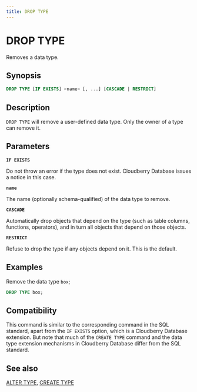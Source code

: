 ```yaml
---
title: DROP TYPE
---
```


# DROP TYPE

Removes a data type.

## Synopsis

```sql
DROP TYPE [IF EXISTS] <name> [, ...] [CASCADE | RESTRICT]
```

## Description

`DROP TYPE` will remove a user-defined data type. Only the owner of a type can remove it.

## Parameters

**`IF EXISTS`**

Do not throw an error if the type does not exist. Cloudberry Database issues a notice in this case.

**`name`**

The name (optionally schema-qualified) of the data type to remove.

**`CASCADE`**

Automatically drop objects that depend on the type (such as table columns, functions, operators), and in turn all objects that depend on those objects.

**`RESTRICT`**

Refuse to drop the type if any objects depend on it. This is the default.

## Examples

Remove the data type `box`;

```sql
DROP TYPE box;
```

## Compatibility

This command is similar to the corresponding command in the SQL standard, apart from the `IF EXISTS` option, which is a Cloudberry Database extension. But note that much of the `CREATE TYPE` command and the data type extension mechanisms in Cloudberry Database differ from the SQL standard.

## See also

[ALTER TYPE](/i18n/zh/docusaurus-plugin-content-docs/current/sql-stmts/sql-stmt-alter-type.md), [CREATE TYPE](/i18n/zh/docusaurus-plugin-content-docs/current/sql-stmts/sql-stmt-create-type.md)
